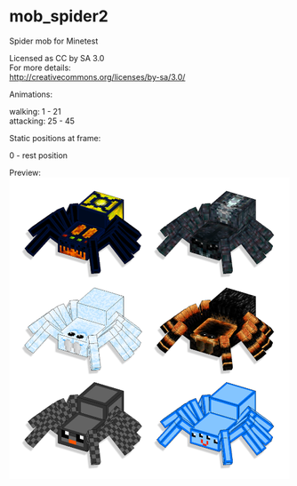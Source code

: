 # mob_spider2
Spider mob for Minetest

Licensed as CC by SA 3.0  
For more details:  
http://creativecommons.org/licenses/by-sa/3.0/  
  
  
Animations:  
  
walking: 1 - 21  
attacking: 25 - 45  
  
Static positions at frame:  
  
0 - rest position  
  
  
Preview:
![Image Spider mob](https://raw.githubusercontent.com/AspireMint/mob_spider2/master/preview.png)
